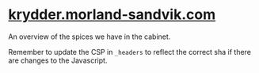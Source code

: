 # [krydder.morland-sandvik.com](https://krydder.morland-sandvik.com)

An overview of the spices we have in the cabinet.

Remember to update the CSP in `_headers` to reflect the correct sha if there are changes to the Javascript.
